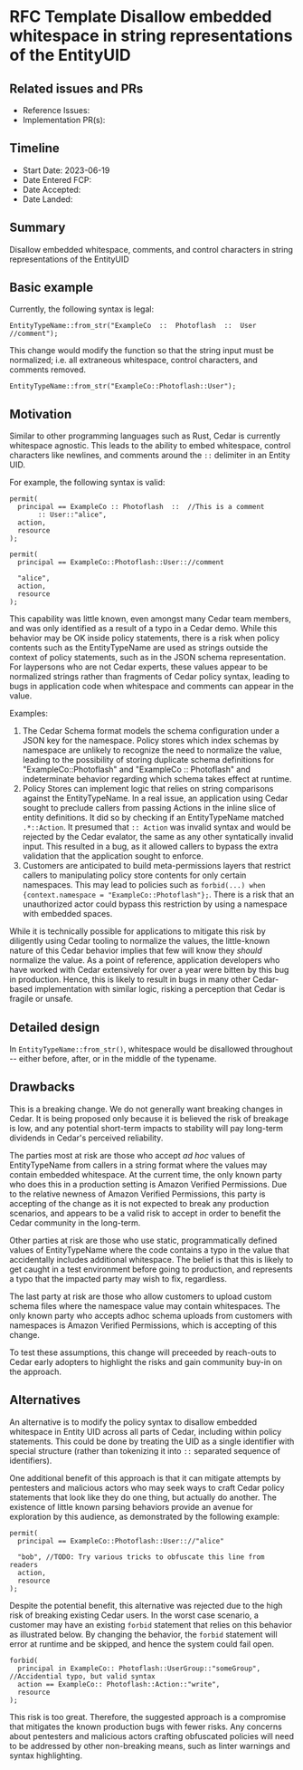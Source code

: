 # RFC Template Disallow embedded whitespace in string representations of the EntityUID

## Related issues and PRs

- Reference Issues:
- Implementation PR(s): 

## Timeline

- Start Date: 2023-06-19 
- Date Entered FCP:
- Date Accepted:
- Date Landed:

## Summary

Disallow embedded whitespace, comments, and control characters in string representations of the EntityUID

## Basic example
Currently, the following syntax is legal:
```
EntityTypeName::from_str("ExampleCo  ::  Photoflash  ::  User  //comment");
```
This change would modify the function so that the string input must be normalized; i.e. all extraneous whitespace, control characters, and comments removed.
```
EntityTypeName::from_str("ExampleCo::Photoflash::User");
```

## Motivation
Similar to other programming languages such as Rust, Cedar is currently whitespace agnostic. This leads to the ability to embed whitespace, control characters like newlines, and comments around the `::` delimiter in an Entity UID.

For example, the following syntax is valid:
```
permit( 
  principal == ExampleCo :: Photoflash  ::  //This is a comment
       :: User::"alice",
  action,
  resource
);

permit( 
  principal == ExampleCo::Photoflash::User:://comment

  "alice",
  action,
  resource
);
```

This capability was little known, even amongst many Cedar team members, and was only identified as a result of a typo in a Cedar demo. While this behavior may be OK inside policy statements, there is a risk when policy contents such as the EntityTypeName are used as strings outside the context of policy statements, such as in the JSON schema representation. For laypersons who are not Cedar experts, these values appear to be normalized strings rather than fragments of Cedar policy syntax, leading to bugs in application code when whitespace and comments can appear in the value.

Examples:
1. The Cedar Schema format models the schema configuration under a JSON key for the namespace. Policy stores which index schemas by namespace are unlikely to recognize the need to normalize the value, leading to the possibility of storing duplicate schema definitions for "ExampleCo::Photoflash" and "ExampleCo  ::  Photoflash" and indeterminate behavior regarding which schema takes effect at runtime.
2. Policy Stores can implement logic that relies on string comparisons against the EntityTypeName. In a real issue, an application using Cedar sought to preclude callers from passing Actions in the inline slice of entity definitions. It did so by checking if an EntityTypeName matched `.*::Action`. It presumed that `:: Action` was invalid syntax and would be rejected by the Cedar evalator, the same as any other syntatically invalid input. This resulted in a bug, as it allowed callers to bypass the extra validation that the application sought to enforce.
3. Customers are anticipated to build meta-permissions layers that restrict callers to manipulating policy store contents for only certain namespaces. This may lead to policies such as `forbid(...) when {context.namespace = "ExampleCo::Photoflash"};`. There is a risk that an unauthorized actor could bypass this restriction by using a namespace with embedded spaces. 

While it is technically possible for applications to mitigate this risk by diligently using Cedar tooling to normalize the values, the little-known nature of this Cedar behavior implies that few will know they *should* normalize the value. As a point of reference, application developers who have worked with Cedar extensively for over a year were bitten by this bug in production. Hence, this is likely to result in bugs in many other Cedar-based implementation with similar logic, risking a perception that Cedar is fragile or unsafe.

## Detailed design
In `EntityTypeName::from_str()`, whitespace would be disallowed throughout -- either before, after, or in the middle of the typename.

## Drawbacks
This is a breaking change. We do not generally want breaking changes in Cedar. It is being proposed only because it is believed the risk of breakage is low, and any potential short-term impacts to stability will pay long-term dividends in Cedar's perceived reliability.

The parties most at risk are those who accept *ad hoc* values of EntityTypeName from callers in a string format where the values may contain embedded whitespace. At the current time, the only known party who does this in a production setting is Amazon Verified Permissions. Due to the relative newness of Amazon Verified Permissions, this party is accepting of the change as it is not expected to break any production scenarios, and appears to be a valid risk to accept in order to benefit the Cedar community in the long-term.

Other parties at risk are those who use static, programmatically defined values of EntityTypeName where the code contains a typo in the value that accidentally includes additional whitespace. The belief is that this is likely to get caught in a test environment before going to production, and represents a typo that the impacted party may wish to fix, regardless.

The last party at risk are those who allow customers to upload custom schema files where the namespace value may contain whitespaces. The only known party who accepts adhoc schema uploads from customers with namespaces is Amazon Verified Permissions, which is accepting of this change.

To test these assumptions, this change will preceeded by reach-outs to Cedar early adopters to highlight the risks and gain community buy-in on the approach.

## Alternatives
An alternative is to modify the policy syntax to disallow embedded whitespace in Entity UID across all parts of Cedar, including within policy statements. This could be done by treating the UID as a single identifier with special structure (rather than tokenizing it into `::` separated sequence of identifiers).

One additional benefit of this approach is that it can mitigate attempts by pentesters and malicious actors who may seek ways to craft Cedar policy statements that look like they do one thing, but actually do another. The existence of little known parsing behaviors provide an avenue for exploration by this audience, as demonstrated by the following example:

```
permit(
  principal == ExampleCo::Photoflash::User:://"alice"

  "bob", //TODO: Try various tricks to obfuscate this line from readers
  action,
  resource
);
```

Despite the potential benefit, this alternative was rejected due to the high risk of breaking existing Cedar users. In the worst case scenario, a customer may have an existing `forbid` statement that relies on this behavior as illustrated below. By changing the behavior, the `forbid` statement will error at runtime and be skipped, and hence the system could fail open.

```
forbid(
  principal in ExampleCo:: Photoflash::UserGroup::"someGroup", //Accidential typo, but valid syntax
  action == ExampleCo:: Photoflash::Action::"write",
  resource
);
``` 

This risk is too great. Therefore, the suggested approach is a compromise that mitigates the known production bugs with fewer risks. Any concerns about pentesters and malicious actors crafting obfuscated policies will need to be addressed by other non-breaking means, such as linter warnings and syntax highlighting.
